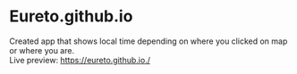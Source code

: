 # Eureto.github.io
Created app that shows local time depending on where you clicked on map or where you are.
<br>
Live preview: https://eureto.github.io./

